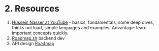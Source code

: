 # 2. Resources

1. [Hussein Nasser at YouTube](https://www.youtube.com/@hnasr) - basics, fundamentals, some deep dives, thinks out loud, simple languages and examples. Advantage: learn important concepts quickly.
2. [Roadmap.sh](https://roadmap.sh/backend) backend dev
3. API design [Roadmap](https://roadmap.sh/api-design)